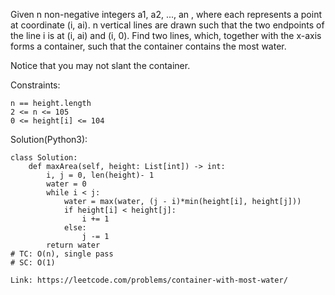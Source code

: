 Given n non-negative integers a1, a2, ..., an , 
where each represents a point at coordinate (i, ai). 
n vertical lines are drawn such that the two endpoints of the line i is at (i, ai) and (i, 0). Find two lines, which, 
together with the x-axis forms a container, 
such that the container contains the most water.

Notice that you may not slant the container.

Constraints:
```
n == height.length
2 <= n <= 105
0 <= height[i] <= 104
```
Solution(Python3):
```
class Solution:
    def maxArea(self, height: List[int]) -> int:
        i, j = 0, len(height)- 1
        water = 0
        while i < j:
            water = max(water, (j - i)*min(height[i], height[j]))
            if height[i] < height[j]:
                i += 1
            else:
                j -= 1
        return water
# TC: O(n), single pass
# SC: O(1)
```
```
Link: https://leetcode.com/problems/container-with-most-water/
```
